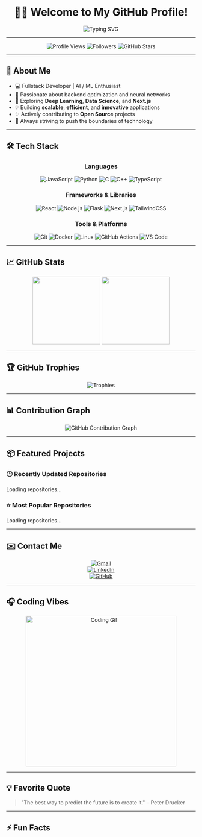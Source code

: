 <!-- PROFILE README DANILO -->

<div align="center">

# 👨‍💻 Welcome to My GitHub Profile!

<img src="https://readme-typing-svg.demolab.com?font=Fira+Code&size=32&pause=1000&color=FFD700&center=true&vCenter=true&width=600&lines=Hi!+I'm+Danilo+%F0%9F%91%8B;Fullstack+Developer;AI+%2F+ML+Enthusiast;Building+the+Future+with+Code!" alt="Typing SVG" />

---

![Profile Views](https://komarev.com/ghpvc/?username=danilo631&color=00FFFF&style=flat-square)
![Followers](https://img.shields.io/github/followers/danilo631?label=Followers&style=social)
![GitHub Stars](https://img.shields.io/github/stars/danilo631?style=social)

</div>

---

## 🚀 About Me

- 💻 Fullstack Developer | AI / ML Enthusiast
- 🔧 Passionate about backend optimization and neural networks
- 🌱 Exploring **Deep Learning**, **Data Science**, and **Next.js**
- 💡 Building **scalable**, **efficient**, and **innovative** applications
- ✨ Actively contributing to **Open Source** projects
- 🎯 Always striving to push the boundaries of technology

---

## 🛠️ Tech Stack

<div align="center">

### Languages
<p>
  <img src="https://skillicons.dev/icons?i=js" alt="JavaScript" />
  <img src="https://skillicons.dev/icons?i=py" alt="Python" />
  <img src="https://skillicons.dev/icons?i=c" alt="C" />
  <img src="https://skillicons.dev/icons?i=cpp" alt="C++" />
  <img src="https://skillicons.dev/icons?i=ts" alt="TypeScript" />
</p>

### Frameworks & Libraries
<p>
  <img src="https://skillicons.dev/icons?i=react" alt="React" />
  <img src="https://skillicons.dev/icons?i=nodejs" alt="Node.js" />
  <img src="https://skillicons.dev/icons?i=flask" alt="Flask" />
  <img src="https://skillicons.dev/icons?i=nextjs" alt="Next.js" />
  <img src="https://skillicons.dev/icons?i=tailwind" alt="TailwindCSS" />
</p>

### Tools & Platforms
<p>
  <img src="https://skillicons.dev/icons?i=git" alt="Git" />
  <img src="https://skillicons.dev/icons?i=docker" alt="Docker" />
  <img src="https://skillicons.dev/icons?i=linux" alt="Linux" />
  <img src="https://skillicons.dev/icons?i=githubactions" alt="GitHub Actions" />
  <img src="https://skillicons.dev/icons?i=vscode" alt="VS Code" />
</p>

</div>

---

## 📈 GitHub Stats

<div align="center">

<img height="180em" src="https://github-readme-stats.vercel.app/api?username=danilo631&show_icons=true&theme=dark&include_all_commits=true&count_private=true"/>
<img height="180em" src="https://github-readme-stats.vercel.app/api/top-langs/?username=danilo631&layout=compact&langs_count=10&theme=dark"/>

</div>

---

## 🏆 GitHub Trophies

<div align="center">
  <img src="https://github-profile-trophy.vercel.app/?username=danilo631&theme=onedark&no-frame=true&no-bg=true&margin-w=4" alt="Trophies" />
</div>

---

## 📊 Contribution Graph

<div align="center">
  <img src="https://ghchart.rshah.org/danilo631" alt="GitHub Contribution Graph" />
</div>

---

## 📦 Featured Projects

### 🕒 Recently Updated Repositories

<div id="recent-repos">
  <p>Loading repositories...</p>
</div>

### ⭐ Most Popular Repositories

<div id="popular-repos">
  <p>Loading repositories...</p>
</div>

<script>
  const GITHUB_USERNAME = "danilo631"; // Substitua pelo seu nome de usuário

  // Função para buscar repositórios recentes
  async function fetchRecentRepositories() {
    try {
      const response = await fetch(`https://api.github.com/users/${GITHUB_USERNAME}/repos?sort=updated&per_page=5`);
      const repos = await response.json();

      const recentReposHTML = repos
        .map(
          (repo) => `
            <div style="background-color: #1e1e1e; color: #ffffff; padding: 15px; border-radius: 10px; margin-bottom: 10px;">
              <h3><a href="${repo.html_url}" target="_blank" style="text-decoration: none; color: #FFD700;">${repo.name}</a></h3>
              <p style="margin: 5px 0; font-size: 14px; color: #b3b3b3;">${repo.description || "No description provided."}</p>
              <div style="display: flex; gap: 10px;">
                <span style="background-color: #2c2c2c; padding: 5px 10px; border-radius: 5px; font-size: 12px; color: #ffffff;">🌟 ${repo.stargazers_count}</span>
                <span style="background-color: #2c2c2c; padding: 5px 10px; border-radius: 5px; font-size: 12px; color: #ffffff;">🍴 ${repo.forks_count}</span>
              </div>
            </div>
          `
        )
        .join("");

      document.getElementById("recent-repos").innerHTML = recentReposHTML;
    } catch (error) {
      console.error("Error fetching recent repositories:", error);
      document.getElementById("recent-repos").innerHTML = "<p>Failed to load repositories.</p>";
    }
  }

  // Função para buscar repositórios populares
  async function fetchPopularRepositories() {
    try {
      const response = await fetch(`https://api.github.com/users/${GITHUB_USERNAME}/repos?sort=stars&per_page=5`);
      const repos = await response.json();

      const popularReposHTML = repos
        .map(
          (repo) => `
            <div style="background-color: #1e1e1e; color: #ffffff; padding: 15px; border-radius: 10px; margin-bottom: 10px;">
              <h3><a href="${repo.html_url}" target="_blank" style="text-decoration: none; color: #FFD700;">${repo.name}</a></h3>
              <p style="margin: 5px 0; font-size: 14px; color: #b3b3b3;">${repo.description || "No description provided."}</p>
              <div style="display: flex; gap: 10px;">
                <span style="background-color: #2c2c2c; padding: 5px 10px; border-radius: 5px; font-size: 12px; color: #ffffff;">🌟 ${repo.stargazers_count}</span>
                <span style="background-color: #2c2c2c; padding: 5px 10px; border-radius: 5px; font-size: 12px; color: #ffffff;">🍴 ${repo.forks_count}</span>
              </div>
            </div>
          `
        )
        .join("");

      document.getElementById("popular-repos").innerHTML = popularReposHTML;
    } catch (error) {
      console.error("Error fetching popular repositories:", error);
      document.getElementById("popular-repos").innerHTML = "<p>Failed to load repositories.</p>";
    }
  }

  // Carregar repositórios
  fetchRecentRepositories();
  fetchPopularRepositories();
</script>

---

## ✉️ Contact Me

<div align="center">

[![Gmail](https://img.shields.io/badge/-Gmail-EA4335?style=for-the-badge&logo=gmail&logoColor=white)](mailto:defreitasfernandesdanilo81@gmail.com)  
[![LinkedIn](https://img.shields.io/badge/-LinkedIn-0077B5?style=for-the-badge&logo=linkedin&logoColor=white)](https://www.linkedin.com/in/danilo-de-freitas-fernandes-28545a352/)  
[![GitHub](https://img.shields.io/badge/-GitHub-181717?style=for-the-badge&logo=github&logoColor=white)](https://github.com/danilo631)

</div>

---

## 🎧 Coding Vibes

<div align="center">
  <img src="https://media.giphy.com/media/v1.Y2lkPTc5MGI3NjExMzU3ZmQwNmYxZmY1ZjIyZTJhMzEzYzRkNzY0YzE5YjQwZjIyOTIwMTVmODg4NyZlcD12MV9pbnRlcm5hbF9naWZzX2dpZFlyJmN0PWc/WSHMdL0O5Vt0/giphy.gif" width="400px" alt="Coding Gif"/>
</div>

---

## 💡 Favorite Quote

> "The best way to predict the future is to create it." – Peter Drucker

---

## ⚡ Fun Facts

<div align="center">
  <script src="https://cdn.jsdelivr.net/npm/typed.js@2.0.12"></script>
  <div id="fun-fact" style="text-align: center; font-size: 18px; margin-top: 20px;"></div>
  <script>
    const funFacts = [
      "🎮 Gamer nas horas vagas",
      "📚 Apaixonado por Sci-fi & Inteligência Artificial",
      "🔧 Sempre quebrando a cabeça em algoritmos novos",
      "🌱 Acreditando que o impossível só demora um pouco mais!"
    ];
    const typed = new Typed("#fun-fact", {
      strings: funFacts,
      typeSpeed: 50,
      backSpeed: 30,
      loop: true
    });
  </script>
</div>
